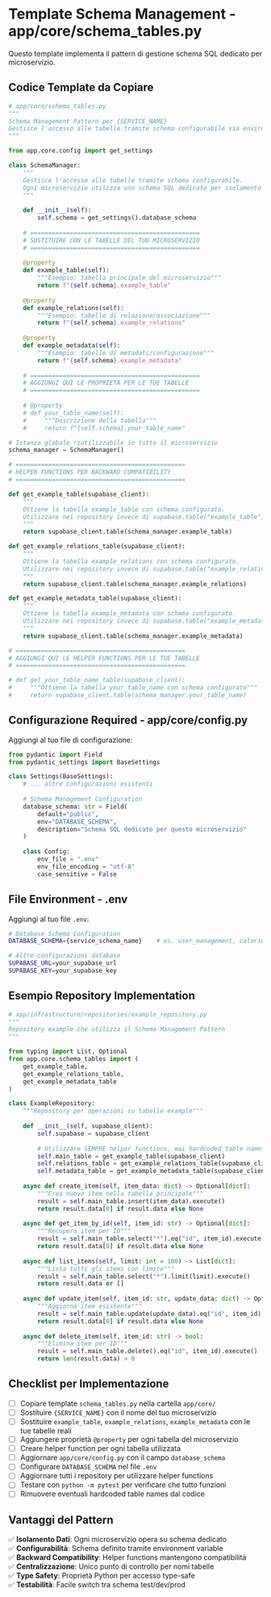 # Template Schema Management - app/core/schema_tables.py

Questo template implementa il pattern di gestione schema SQL dedicato per microservizio.

## Codice Template da Copiare

```python
# app/core/schema_tables.py
"""
Schema Management Pattern per {SERVICE_NAME}
Gestisce l'accesso alle tabelle tramite schema configurabile via environment.
"""

from app.core.config import get_settings

class SchemaManager:
    """
    Gestisce l'accesso alle tabelle tramite schema configurabile.
    Ogni microservizio utilizza uno schema SQL dedicato per isolamento dati.
    """
    
    def __init__(self):
        self.schema = get_settings().database_schema
    
    # ===============================================
    # SOSTITUIRE CON LE TABELLE DEL TUO MICROSERVIZIO
    # ===============================================
    
    @property
    def example_table(self):
        """Esempio: tabella principale del microservizio"""
        return f"{self.schema}.example_table"
    
    @property 
    def example_relations(self):
        """Esempio: tabelle di relazione/associazione"""
        return f"{self.schema}.example_relations"
    
    @property
    def example_metadata(self):
        """Esempio: tabelle di metadati/configurazione"""
        return f"{self.schema}.example_metadata"
    
    # ===============================================
    # AGGIUNGI QUI LE PROPRIETÀ PER LE TUE TABELLE
    # ===============================================
    
    # @property
    # def your_table_name(self):
    #     """Descrizione della tabella"""
    #     return f"{self.schema}.your_table_name"

# Istanza globale riutilizzabile in tutto il microservizio
schema_manager = SchemaManager()

# ===============================================
# HELPER FUNCTIONS PER BACKWARD COMPATIBILITY
# ===============================================

def get_example_table(supabase_client):
    """
    Ottiene la tabella example_table con schema configurato.
    Utilizzare nei repository invece di supabase.table("example_table")
    """
    return supabase_client.table(schema_manager.example_table)

def get_example_relations_table(supabase_client):
    """
    Ottiene la tabella example_relations con schema configurato.
    Utilizzare nei repository invece di supabase.table("example_relations")
    """
    return supabase_client.table(schema_manager.example_relations)

def get_example_metadata_table(supabase_client):
    """
    Ottiene la tabella example_metadata con schema configurato.
    Utilizzare nei repository invece di supabase.table("example_metadata")
    """
    return supabase_client.table(schema_manager.example_metadata)

# ===============================================
# AGGIUNGI QUI LE HELPER FUNCTIONS PER LE TUE TABELLE  
# ===============================================

# def get_your_table_name_table(supabase_client):
#     """Ottiene la tabella your_table_name con schema configurato"""
#     return supabase_client.table(schema_manager.your_table_name)
```

## Configurazione Required - app/core/config.py

Aggiungi al tuo file di configurazione:

```python
from pydantic import Field
from pydantic_settings import BaseSettings

class Settings(BaseSettings):
    # ... altre configurazioni esistenti
    
    # Schema Management Configuration
    database_schema: str = Field(
        default="public", 
        env="DATABASE_SCHEMA",
        description="Schema SQL dedicato per questo microservizio"
    )
    
    class Config:
        env_file = ".env"
        env_file_encoding = "utf-8"
        case_sensitive = False
```

## File Environment - .env

Aggiungi al tuo file `.env`:

```bash
# Database Schema Configuration
DATABASE_SCHEMA={service_schema_name}    # es. user_management, calorie_balance, etc.

# Altre configurazioni database
SUPABASE_URL=your_supabase_url
SUPABASE_KEY=your_supabase_key
```

## Esempio Repository Implementation

```python
# app/infrastructure/repositories/example_repository.py
"""
Repository example che utilizza il Schema Management Pattern
"""

from typing import List, Optional
from app.core.schema_tables import (
    get_example_table,
    get_example_relations_table,
    get_example_metadata_table
)

class ExampleRepository:
    """Repository per operazioni su tabelle example"""
    
    def __init__(self, supabase_client):
        self.supabase = supabase_client
        
        # Utilizzare SEMPRE helper functions, mai hardcoded table names
        self.main_table = get_example_table(supabase_client)
        self.relations_table = get_example_relations_table(supabase_client)
        self.metadata_table = get_example_metadata_table(supabase_client)
    
    async def create_item(self, item_data: dict) -> Optional[dict]:
        """Crea nuovo item nella tabella principale"""
        result = self.main_table.insert(item_data).execute()
        return result.data[0] if result.data else None
    
    async def get_item_by_id(self, item_id: str) -> Optional[dict]:
        """Recupera item per ID"""
        result = self.main_table.select("*").eq("id", item_id).execute()
        return result.data[0] if result.data else None
    
    async def list_items(self, limit: int = 100) -> List[dict]:
        """Lista tutti gli items con limite"""
        result = self.main_table.select("*").limit(limit).execute()
        return result.data or []
    
    async def update_item(self, item_id: str, update_data: dict) -> Optional[dict]:
        """Aggiorna item esistente"""
        result = self.main_table.update(update_data).eq("id", item_id).execute()
        return result.data[0] if result.data else None
    
    async def delete_item(self, item_id: str) -> bool:
        """Elimina item per ID"""
        result = self.main_table.delete().eq("id", item_id).execute()
        return len(result.data) > 0
```

## Checklist per Implementazione

- [ ] Copiare template `schema_tables.py` nella cartella `app/core/`
- [ ] Sostituire `{SERVICE_NAME}` con il nome del tuo microservizio
- [ ] Sostituire `example_table`, `example_relations`, `example_metadata` con le tue tabelle reali
- [ ] Aggiungere proprietà `@property` per ogni tabella del microservizio
- [ ] Creare helper function per ogni tabella utilizzata
- [ ] Aggiornare `app/core/config.py` con il campo `database_schema`
- [ ] Configurare `DATABASE_SCHEMA` nel file `.env`
- [ ] Aggiornare tutti i repository per utilizzare helper functions
- [ ] Testare con `python -m pytest` per verificare che tutto funzioni
- [ ] Rimuovere eventuali hardcoded table names dal codice

## Vantaggi del Pattern

✅ **Isolamento Dati**: Ogni microservizio opera su schema dedicato  
✅ **Configurabilità**: Schema definito tramite environment variable  
✅ **Backward Compatibility**: Helper functions mantengono compatibilità  
✅ **Centralizzazione**: Unico punto di controllo per nomi tabelle  
✅ **Type Safety**: Proprietà Python per accesso type-safe  
✅ **Testabilità**: Facile switch tra schema test/dev/prod  

